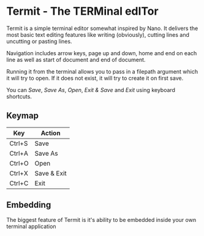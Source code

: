 # Termit - The TERMinal edITor

Termit is a simple terminal editor somewhat inspired by Nano. It delivers the most basic text editing features like writing (obviously), cutting lines and uncutting or pasting lines.

Navigation includes arrow keys, page up and down, home and end on each line as well as start of document and end of document.

Running it from the terminal allows you to pass in a filepath argument which it will try to open. If it does not exist, it will try to create it on first save.

You can _Save_, _Save As_, _Open_, _Exit & Save_ and _Exit_ using keyboard shortcuts.

## Keymap


| Key    | Action       |
|--------|--------------|
| Ctrl+S |  Save        |
| Ctrl+A |  Save As     |
| Ctrl+O |  Open        |
| Ctrl+X |  Save & Exit |
| Ctrl+C |  Exit        |

## Embedding

The biggest feature of Termit is it's ability to be embedded inside your own terminal application
